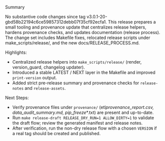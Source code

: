Summary

No substantive code changes since tag v3.0.1-20-gbd58b22194c6ce59857312debb07f35cf92ecfa1. This release prepares a small tooling and provenance update that centralizes release helpers, hardens provenance checks, and updates documentation (release process). The change set includes Makefile fixes, relocated release scripts under make_scripts/release/, and the new docs/RELEASE_PROCESS.md.

Highlights:

- Centralized release helpers into `make_scripts/release/` (render, version_guard, changelog updater).
- Introduced a stable LATEST / NEXT layer in the Makefile and improved `print-version` output.
- Added strict pre-release summary and provenance checks for `release-notes` and `release-assets`.

Next Steps:

- Verify provenance files under `provenance/` (etl*provenance_report.csv, data_audit_summary.md, pip_freeze*\*.txt) are present and up-to-date.
- Run `make release-draft RELEASE_DRY_RUN=1 ALLOW_DIRTY=1` to validate the draft flow; review the generated manifest and release notes.
- After verification, run the non-dry release flow with a chosen `VERSION` if a real tag should be created and published.

